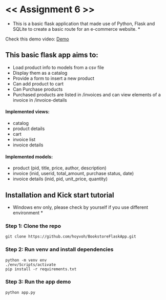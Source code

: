 # << Assignment 6 >>

* This is a basic flask application that made use of Python, Flask and SQLite to create a basic route for an e-commerce website. *

Check this demo video: [Demo](https://drive.google.com/file/d/1AUQM78yfnT8Ih7AVW6CBpm4oiD7gF0rf/view?usp=sharing)

## This basic flask app aims to:
- Load product info to models from a csv file
- Display them as a catalog
- Provide a form to insert a new product
- Can add product to cart
- Can Purchase products
- Purchased products are listed in /invoices and can view elements of a invoice in /invoice-details

#### Implemented views:
- catalog
- product details
- cart
- invoice list
- invoice details

#### Implemented models:
- product (pid, title, price, author, description)
- invoice (inid, userid, total_amount, purchase status, date)
- invoice details (inid, pid, unit_price, quantity)

## Installation and Kick start tutorial

* Windows env only, please check by yourself if you use different environment *

### Step 1: Clone the repo

```
git clone https://github.com/hoyvoh/BookstoreFlaskApp.git
```

### Step 2: Run venv and install dependencies

```
python -m venv env
./env/Scripts/activate
pip install -r requirements.txt
```

### Step 3: Run the app demo

```
python app.py
```
